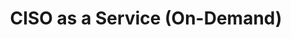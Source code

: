 ---
title: CISO as a Service (On-Demand)
# type: managed-threat-response
image: /img/cyberaas-home-banner-earth.jpg
intro:
  heading: CISO as a Service (On-Demand)
  description: >
    Our CISO service is uniquely crafted for those SME that require access to C-level experienced information security professionals but are unable to hire one themselves, either due to business and financial constraints or the acute shortage of skilled executives.  
main:
  heading: Benefits
---